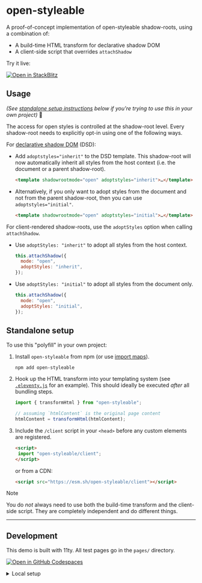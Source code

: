 # open-styleable

A proof-of-concept implementation of open-styleable shadow-roots, using a combination of:

- A build-time HTML transform for declarative shadow DOM
- A client-side script that overrides `attachShadow`

Try it live:

[![Open in StackBlitz](https://developer.stackblitz.com/img/open_in_stackblitz.svg)](https://stackblitz.com/github.com/mayank99/open-styleable?file=pages/index.html)

## Usage

_(See [standalone setup instructions](#standalone-setup) below if you're trying to use this in your own project)_ 👀

The access for open styles is controlled at the shadow-root level. Every shadow-root needs to explicitly opt-in using one of the following ways.

For [declarative shadow DOM](https://developer.mozilla.org/en-US/docs/Web/API/Web_components/Using_shadow_DOM#declaratively_with_html) (DSD):

- Add `adoptstyles="inherit"` to the DSD template. This shadow-root will now automatically inherit all styles from the host context (i.e. the document or a parent shadow-root).

  ```html
  <template shadowrootmode="open" adoptstyles="inherit">…</template>
  ```

- Alternatively, if you only want to adopt styles from the document and not from the parent shadow-root, then you can use `adoptstyles="initial"`.

  ```html
  <template shadowrootmode="open" adoptstyles="initial">…</template>
  ```

For client-rendered shadow-roots, use the `adoptStyles` option when calling `attachShadow`.

- Use `adoptStyles: "inherit"` to adopt all styles from the host context.
  ```js
  this.attachShadow({
  	mode: "open",
  	adoptStyles: "inherit",
  });
  ```
- Use `adoptStyles: "initial"` to adopt all styles from the document only.
  ```js
  this.attachShadow({
  	mode: "open",
  	adoptStyles: "initial",
  });
  ```

## Standalone setup

To use this "polyfill" in your own project:

1. Install `open-styleable` from npm (or use [import maps](https://developer.mozilla.org/en-US/docs/Web/HTML/Element/script/type/importmap)).
   ```
   npm add open-styleable
   ```
2. Hook up the HTML transform into your templating system (see [`.eleventy.js`](https://github.com/mayank99/open-styleable/blob/1587fe679b8e6682cdc15ac5e6a5dddaba963410/.eleventy.js#L12-L16) for an example). This should ideally be executed _after_ all bundling steps.
   ```js
   import { transformHtml } from "open-styleable";
   ```
   ```js
   // assuming `htmlContent` is the original page content
   htmlContent = transformHtml(htmlContent);
   ```
3. Include the `/client` script in your `<head>` before any custom elements are registered.
   ```html
   <script>
   	import "open-styleable/client";
   </script>
   ```
   or from a CDN:
   ```html
   <script src="https://esm.sh/open-styleable/client"></script>
   ```

> [!NOTE]
> You do _not_ always need to use both the build-time transform and the client-side script. They are completely independent and do different things.

---

## Development

This demo is built with 11ty. All test pages go in the `pages/` directory.

[![Open in GitHub Codespaces](https://github.com/codespaces/badge.svg)](https://codespaces.new/mayank99/open-styleable)

<details>
<summary>Local setup</summary>

To run it locally, clone the repo and follow these steps:

1. Install dependencies.

   ```
   npm install
   ```

2. Start the dev server.

   ```
   npm run dev
   ```

3. Open up `localhost:1174` in your browser.

</details>
